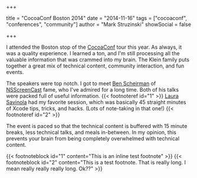 +++

title = "CocoaConf Boston 2014"
date = "2014-11-16"
tags = ["cocoaconf", "conferences", "community"]
author = "Mark Struzinski"
showSocial = false

+++

I attended the Boston stop of the [CocoaConf][cocoaconf] tour this year.
As always, it was a quality experience. I learned a ton, and I'm still
processing all the valuable information that was crammed into my brain.
The Klein family puts together a great mix of technical content, community
interaction, and fun events.

The speakers were top notch.
I got to meet [Ben Scheirman][ben] of [NSScreenCast][nsscreencast] fame,
who I've admired for a long time. Both of his talks were packed full of useful
information. {{< footnoteref id="1" >}} 
[Laura Savinola][savinola] had my favorite session, which was
basically 45 straight minutes of Xcode tips, tricks, and hacks.
(Lots of note-taking in that one!) {{< footnoteref id="2" >}}

The event is paced so that the technical content is buffered with 15 minute
breaks, less technical talks, and meals in-between. In my opinion, this
prevents your brain from being completely overwhelmed with technical content.

{{< footnoteblock id="1" content="This is an inline test footnote" >}}
{{< footnoteblock id="2" content="This is a test footnote. That is really long. I mean really really really long. Ok??" >}}

[cocoaconf]: http://cocoaconf.com
[ben]: https://twitter.com/subdigital
[nsscreencast]: https://www.nsscreencast.com
[savinola]: https://twitter.com/savinola
